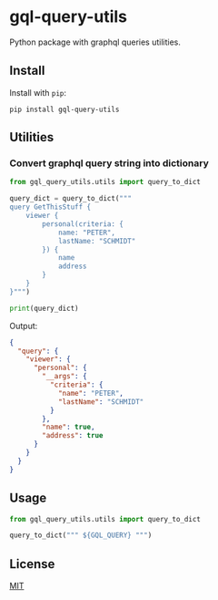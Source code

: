 # gql-query-utils
Python package with graphql queries utilities. 

## Install
Install with `pip`:
```commandline
pip install gql-query-utils
```

## Utilities

### Convert graphql query string into dictionary 
```python
from gql_query_utils.utils import query_to_dict 

query_dict = query_to_dict("""
query GetThisStuff {
    viewer {
        personal(criteria: {
            name: "PETER",
            lastName: "SCHMIDT"
        }) {
            name
            address
        }
    }
}""")

print(query_dict)
```
Output:
```json
{
  "query": {
    "viewer": {
      "personal": {
        "__args": {
          "criteria": {
            "name": "PETER",
            "lastName": "SCHMIDT"
          }
        },
        "name": true,
        "address": true
      }
    }
  }
}
```

## Usage

```python
from gql_query_utils.utils import query_to_dict 

query_to_dict(""" ${GQL_QUERY} """)
```
## License
[MIT](./LICENSE)